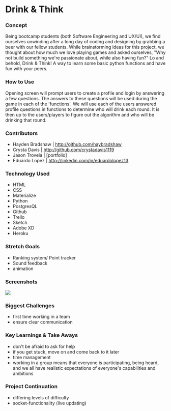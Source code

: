 # Drink & Think

### Concept
Being bootcamp students (both Software Engineering and UX/UI), we find ourselves unwinding after a long day of coding and designing by grabbing a beer with our fellow students. While brainstorming ideas for this project, we thought about how much we love playing games and asked ourselves, "Why not build something we're passionate about, while also having fun?" Lo and behold, Drink & Think! A way to learn some basic python functions and have fun with your peers.

### How to Use
Opening screen will prompt users to create a profile and login by answering a few questions. The answers to these questions will be used during the game in each of the 'functions'. 
We will use each of the users answered profile questions in functions to determine who will drink each round. It is then up to the users/players to figure out the algorithm and who will be drinking that round.

### Contributors
* Hayden Bradshaw |
    http://github.com/haybradshaw
* Crysta Davis |
    http://github.com/crystadavis1119
* Jason Trovela |
    [portfolio]
* Eduardo Lopez |
    http://linkedin.com/in/eduardolopez13

### Technology Used
* HTML
* CSS
* Materialize 
* Python
* PostgresQL
* Github
* Trello
* Sketch
* Adobe XD
* Heroku

### Stretch Goals
* Ranking system/ Point tracker
* Sound feedback
* animation

### Screenshots
![](homepage.png)


### Biggest Challenges
* first time working in a team
* ensure clear communication

### Key Learnings & Take Aways
* don't be afraid to ask for help
* if you get stuck, move on and come back to it later
* time management 
* working in a group means that everyone is participating, being heard, and we all have realistic expectations of everyone's capabilities and ambitions

### Project Continuation
* differing levels of difficulty 
* socket-functionality (live updating)

